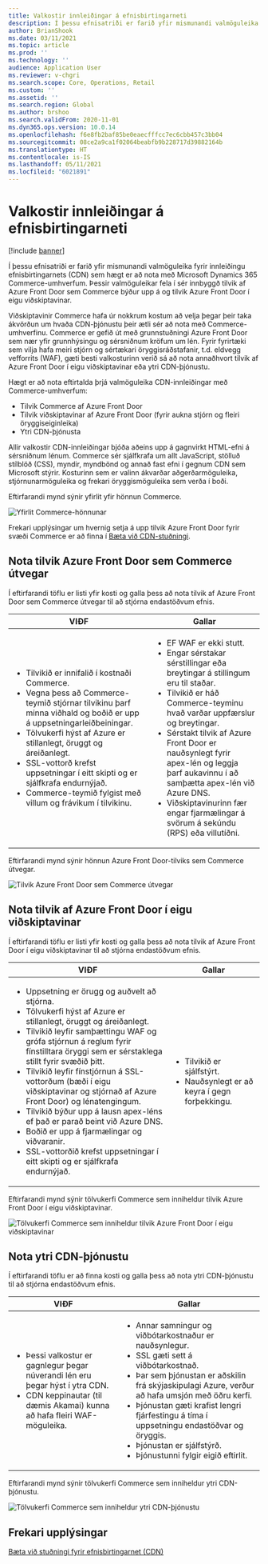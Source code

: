 ```yaml
---
title: Valkostir innleiðingar á efnisbirtingarneti
description: Í þessu efnisatriði er farið yfir mismunandi valmöguleika fyrir innleiðingu efnisbirtingarnets (CDN) sem hægt er að nota með Microsoft Dynamics 365 Commerce-umhverfum. Þessir valmöguleikar fela í sér innbyggð tilvik af Azure Front Door sem Commerce býður upp á og tilvik Azure Front Door í eigu viðskiptavinar.
author: BrianShook
ms.date: 03/11/2021
ms.topic: article
ms.prod: ''
ms.technology: ''
audience: Application User
ms.reviewer: v-chgri
ms.search.scope: Core, Operations, Retail
ms.custom: ''
ms.assetid: ''
ms.search.region: Global
ms.author: brshoo
ms.search.validFrom: 2020-11-01
ms.dyn365.ops.version: 10.0.14
ms.openlocfilehash: f6e8fb2baf85be0eaecfffcc7ec6cbb457c3bb04
ms.sourcegitcommit: 08ce2a9ca1f02064beabfb9b228717d39882164b
ms.translationtype: HT
ms.contentlocale: is-IS
ms.lasthandoff: 05/11/2021
ms.locfileid: "6021891"
---
```

# <a name="content-delivery-network-implementation-options"></a>Valkostir innleiðingar á efnisbirtingarneti

[!include [banner](includes/banner.md)]

Í þessu efnisatriði er farið yfir mismunandi valmöguleika fyrir innleiðingu efnisbirtingarnets (CDN) sem hægt er að nota með Microsoft Dynamics 365 Commerce-umhverfum. Þessir valmöguleikar fela í sér innbyggð tilvik af Azure Front Door sem Commerce býður upp á og tilvik Azure Front Door í eigu viðskiptavinar.

Viðskiptavinir Commerce hafa úr nokkrum kostum að velja þegar þeir taka ákvörðun um hvaða CDN-þjónustu þeir ætli sér að nota með Commerce-umhverfinu. Commerce er gefið út með grunnstuðningi Azure Front Door sem nær yfir grunnhýsingu og sérsniðnum kröfum um lén. Fyrir fyrirtæki sem vilja hafa meiri stjórn og sértækari öryggisráðstafanir, t.d. eldvegg vefforrits (WAF), gæti besti valkosturinn verið sá að nota annaðhvort tilvik af Azure Front Door í eigu viðskiptavinar eða ytri CDN-þjónustu.

Hægt er að nota eftirtalda þrjá valmöguleika CDN-innleiðingar með Commerce-umhverfum:

- Tilvik Commerce af Azure Front Door
- Tilvik viðskiptavinar af Azure Front Door (fyrir aukna stjórn og fleiri öryggiseiginleika)
- Ytri CDN-þjónusta

Allir valkostir CDN-innleiðingar bjóða aðeins upp á gagnvirkt HTML-efni á sérsniðnum lénum. Commerce sér sjálfkrafa um allt JavaScript, stölluð stílblöð (CSS), myndir, myndbönd og annað fast efni í gegnum CDN sem Microsoft stýrir. Kosturinn sem er valinn ákvarðar aðgerðarmöguleika, stjórnunarmöguleika og frekari öryggismöguleika sem verða í boði.

Eftirfarandi mynd sýnir yfirlit yfir hönnun Commerce.

![Yfirlit Commerce-hönnunar](media/Commerce_CDN-Option_ComparisonModels.png)

Frekari upplýsingar um hvernig setja á upp tilvik Azure Front Door fyrir svæði Commerce er að finna í [Bæta við CDN-stuðningi](add-cdn-support.md).

## <a name="use-the-commerce-provided-azure-front-door-instance"></a>Nota tilvik Azure Front Door sem Commerce útvegar

Í eftirfarandi töflu er listi yfir kosti og galla þess að nota tilvik af Azure Front Door sem Commerce útvegar til að stjórna endastöðvum efnis.

| VIÐF | Gallar |
|------|------|
| <ul><li>Tilvikið er innifalið í kostnaði Commerce.</li><li>Vegna þess að Commerce-teymið stjórnar tilvikinu þarf minna viðhald og boðið er upp á uppsetningarleiðbeiningar.</li><li>Tölvukerfi hýst af Azure er stillanlegt, öruggt og áreiðanlegt.</li><li>SSL-vottorð krefst uppsetningar í eitt skipti og er sjálfkrafa endurnýjað.</li><li>Commerce-teymið fylgist með villum og frávikum í tilvikinu.</li></ul> | <ul><li>EF WAF er ekki stutt.</li><li>Engar sérstakar sérstillingar eða breytingar á stillingum eru til staðar.</li><li>Tilvikið er háð Commerce-teyminu hvað varðar uppfærslur og breytingar.</li><li>Sérstakt tilvik af Azure Front Door er nauðsynlegt fyrir apex-lén og leggja þarf aukavinnu í að samþætta apex-lén við Azure DNS.</li><li>Viðskiptavinurinn fær engar fjarmælingar á svörum á sekúndu (RPS) eða villutíðni.</li></ul> |

Eftirfarandi mynd sýnir hönnun Azure Front Door-tilviks sem Commerce útvegar.

![Tilvik Azure Front Door sem Commerce útvegar](media/Commerce_CDN-Option_CommerceFrontDoor.png)

## <a name="use-a-customer-owned-azure-front-door-instance"></a>Nota tilvik af Azure Front Door í eigu viðskiptavinar

Í eftirfarandi töflu er listi yfir kosti og galla þess að nota tilvik af Azure Front Door í eigu viðskiptavinar til að stjórna endastöðvum efnis.

| VIÐF | Gallar |
|------|------|
| <ul><li>Uppsetning er örugg og auðvelt að stjórna.</li><li>Tölvukerfi hýst af Azure er stillanlegt, öruggt og áreiðanlegt.</li><li>Tilvikið leyfir samþættingu WAF og grófa stjórnun á reglum fyrir fínstilltara öryggi sem er sérstaklega stillt fyrir svæðið þitt.</li><li>Tilvikið leyfir fínstjórnun á SSL-vottorðum (bæði í eigu viðskiptavinar og stjórnað af Azure Front Door) og lénatengingum.</li><li>Tilvikið býður upp á lausn apex-léns ef það er parað beint við Azure DNS.</li><li>Boðið er upp á fjarmælingar og viðvaranir.</li><li>SSL-vottorðið krefst uppsetningar í eitt skipti og er sjálfkrafa endurnýjað.</li></ul> | <ul><li>Tilvikið er sjálfstýrt.</li><li>Nauðsynlegt er að keyra í gegn forþekkingu.</li></ul> |

Eftirfarandi mynd sýnir tölvukerfi Commerce sem inniheldur tilvik Azure Front Door í eigu viðskiptavinar.

![Tölvukerfi Commerce sem inniheldur tilvik Azure Front Door í eigu viðskiptavinar](media/Commerce_CDN-Option_CustomerOwnedAzureFrontDoor.png)

## <a name="use-an-external-cdn-service"></a>Nota ytri CDN-þjónustu

Í eftirfarandi töflu er að finna kosti og galla þess að nota ytri CDN-þjónustu til að stjórna endastöðvum efnis.

| VIÐF | Gallar |
|------|------|
| <ul><li>Þessi valkostur er gagnlegur þegar núverandi lén eru þegar hýst í ytra CDN.</li><li>CDN keppinautar (til dæmis Akamai) kunna að hafa fleiri WAF-möguleika.</li></ul> | <ul><li>Annar samningur og viðbótarkostnaður er nauðsynlegur.</li><li>SSL gæti sett á viðbótarkostnað.</li><li>Þar sem þjónustan er aðskilin frá skýjaskipulagi Azure, verður að hafa umsjón með öðru kerfi.</li><li>Þjónustan gæti krafist lengri fjárfestingu á tíma í uppsetningu endastöðvar og öryggis.</li><li>Þjónustan er sjálfstýrð.</li><li>Þjónustunni fylgir eigið eftirlit.</li></ul> |

Eftirfarandi mynd sýnir tölvukerfi Commerce sem inniheldur ytri CDN-þjónustu.

![Tölvukerfi Commerce sem inniheldur ytri CDN-þjónustu](media/Commerce_CDN-Option_ExternalFrontDoor.png)

## <a name="additional-resources"></a>Frekari upplýsingar

[Bæta við stuðningi fyrir efnisbirtingarnet (CDN)](add-cdn-support.md)
